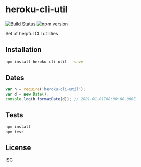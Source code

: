 # heroku-cli-util

[![Build Status](https://travis-ci.org/heroku/heroku-cli-util.svg?branch=master)](https://travis-ci.org/heroku/heroku-cli-util)
[![npm version](https://badge.fury.io/js/heroku-cli-util.svg)](http://badge.fury.io/js/heroku-cli-util)

Set of helpful CLI utilities

## Installation

```sh
npm install heroku-cli-util --save
```

## Dates

```js
var h = require('heroku-cli-util');
var d = new Date();
console.log(h.formatDate(d)); // 2001-01-01T08:00:00.000Z
```


## Tests

```sh
npm install
npm test
```

## License

ISC
